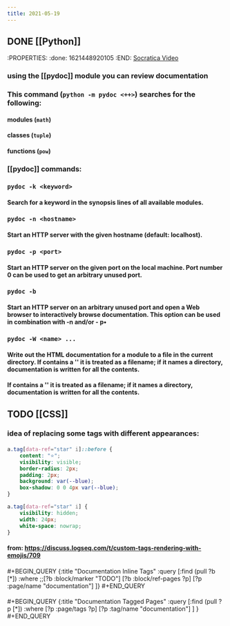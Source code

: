 ```yaml
---
title: 2021-05-19
---
```


## DONE [[Python]]
:PROPERTIES:
:done: 1621448920105
:END:
 [Socratica Video](https://www.youtube.com/watch?v=URBSvqib0xw&ab_channel=Socratica)
### using the [[pydoc]] module you can review documentation
### This command (`python -m pydoc <++>`) searches for the following:
#### modules (`math`)
#### classes (`tuple`)
#### functions (`pow`)
### [[pydoc]] commands:
### `pydoc -k <keyword>`
#### Search for a keyword in the synopsis lines of all available modules.
### `pydoc -n <hostname>`
#### Start an HTTP server with the given hostname (default: localhost).
### `pydoc -p <port>`
#### Start an HTTP server on the given port on the local machine. Port number 0 can be used to get an arbitrary unused port.
### `pydoc -b`
#### Start an HTTP server on an arbitrary unused port and open a Web browser to interactively browse documentation. This option can be used in combination with -n and/or - p•
### `pydoc -W <name> ...`
#### Write out the HTML documentation for a module to a file in the current directory. If <name> contains a '\' it is treated as a filename; if it names a directory, documentation is written for all the contents.
#### If <name> contains a '' it is treated as a filename; if it names a directory, documentation is written for all the contents.
## TODO [[CSS]]
### idea of replacing some tags with different appearances:
#### 
```css
a.tag[data-ref="star" i]::before {
    content: "⭐";
    visibility: visible;
    border-radius: 2px;
    padding: 2px;
    background: var(--blue);
    box-shadow: 0 0 4px var(--blue);
}

a.tag[data-ref="star" i] {
    visibility: hidden;
    width: 24px;
    white-space: nowrap;
}
```
#### from: https://discuss.logseq.com/t/custom-tags-rendering-with-emojis/709
#### 
#+BEGIN_QUERY
{:title "Documentation Inline Tags"
:query
 [:find (pull ?b [*])
  :where
  ;;[?b :block/marker "TODO"]
  [?b :block/ref-pages ?p]
  [?p :page/name "documentation"]
]}
#+END_QUERY
#### 
#+BEGIN_QUERY
{:title "Documentation Tagged Pages"
 :query [:find (pull ?p [*])
 :where
     [?p :page/tags ?p]
     [?p :tag/name "documentation"]
     ]
}
#+END_QUERY
####

